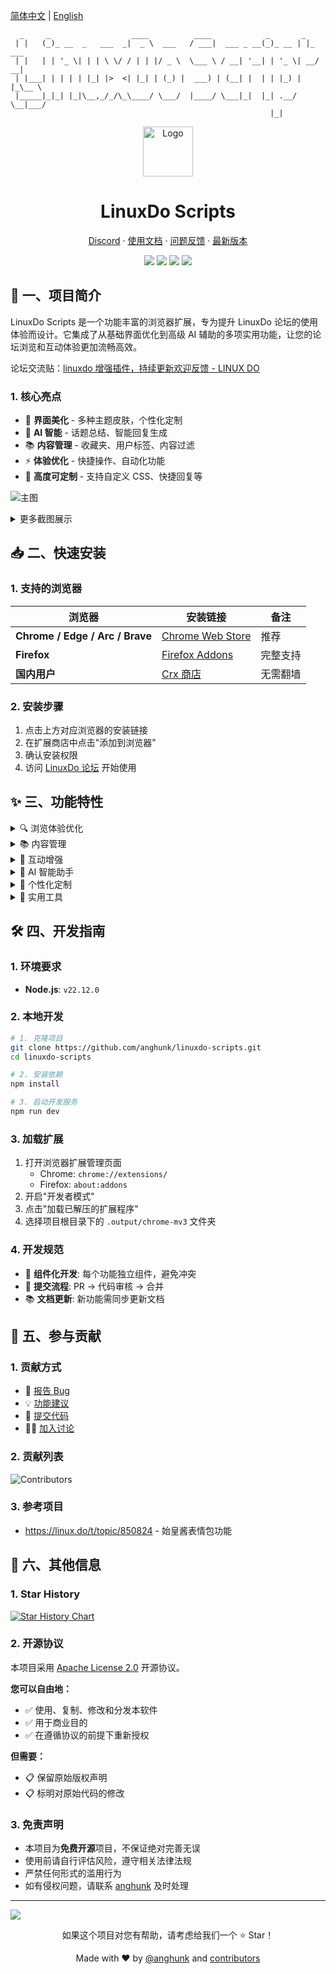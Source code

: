 [简体中文](README.md) | [English](README_EN.md)

```
  _     _                  ____          ____            _       _       
 | |   (_)_ __  _   ___  _|  _ \  ___   / ___|  ___ _ __(_)_ __ | |_ ___ 
 | |   | | '_ \| | | \ \/ / | | |/ _ \  \___ \ / __| '__| | '_ \| __/ __|
 | |___| | | | | |_| |>  <| |_| | (_) |  ___) | (__| |  | | |_) | |_\__ \
 |_____|_|_| |_|\__,_/_/\_\____/ \___/  |____/ \___|_|  |_| .__/ \__|___/
                                                          |_|            
```

<div align="center">
  <a href="https://github.com/anghunk/linuxdo-scripts">
    <img src="https://github.com/anghunk/linuxdo-scripts/blob/main/public/icon/128.png?raw=true" alt="Logo" width="80" height="80">
  </a>

  <h1>LinuxDo Scripts</h1>

  <p>
    <a href="https://discord.gg/n2pErsD7Kg">Discord</a>
    ·
    <a href="https://linuxdo-scripts.zishu.me">使用文档</a>
    ·
    <a href="https://github.com/anghunk/linuxdo-scripts/issues/new/choose">问题反馈</a>
    ·
    <a href="https://github.com/anghunk/linuxdo-scripts/releases/latest">最新版本</a>
  </p>

  <p>
    <img src="https://img.shields.io/github/v/release/anghunk/linuxdo-scripts?logo=github&label=Version">
    <img src="https://img.shields.io/github/stars/anghunk/linuxdo-scripts?logo=github&style=flat&label=Stars">
    <img src="https://img.shields.io/chrome-web-store/users/fbgblmjbeebanackldpbmpacppflgmlj?style=flat&logo=googlechrome&label=ChromeWebStore">
    <img src="https://img.shields.io/badge/License-Apache%202.0-blue?logo=apache">
  </p>
</div>

## 📖 一、项目简介

LinuxDo Scripts 是一个功能丰富的浏览器扩展，专为提升 LinuxDo 论坛的使用体验而设计。它集成了从基础界面优化到高级 AI 辅助的多项实用功能，让您的论坛浏览和互动体验更加流畅高效。

论坛交流贴：[linuxdo 增强插件，持续更新欢迎反馈 - LINUX DO](https://linux.do/t/topic/170951)

### 1. 核心亮点
- 🎨 **界面美化** - 多种主题皮肤，个性化定制
- 🤖 **AI 智能** - 话题总结、智能回复生成
- 📚 **内容管理** - 收藏夹、用户标签、内容过滤
- ⚡ **体验优化** - 快捷操作、自动化功能
- 🔧 **高度可定制** - 支持自定义 CSS、快捷回复等

![主图](https://github.com/user-attachments/assets/1b0039de-3f3e-420b-9a91-6bc651e8c8e5)

<details>
<summary>更多截图展示</summary>
  
![使用方式](https://github.com/user-attachments/assets/514b92b7-deb3-4eee-80cd-c2203f4661b8)
![收藏夹增强](https://github.com/user-attachments/assets/0523929c-c825-40b8-817e-1f9ea06a01ea)
![分享贴子](https://github.com/user-attachments/assets/07728ccc-4032-431d-bf70-e32b7a8e2289)

</details>

## 📥 二、快速安装

### 1. 支持的浏览器

| 浏览器                          | 安装链接                                                                                      | 备注     |
| ------------------------------- | --------------------------------------------------------------------------------------------- | -------- |
| **Chrome / Edge / Arc / Brave** | [Chrome Web Store](https://chromewebstore.google.com/detail/fbgblmjbeebanackldpbmpacppflgmlj) | 推荐     |
| **Firefox**                     | [Firefox Addons](https://addons.mozilla.org/zh-CN/firefox/addon/linux_do-scripts/)            | 完整支持 |
| **国内用户**                    | [Crx 商店](https://www.crxsoso.com/webstore/detail/fbgblmjbeebanackldpbmpacppflgmlj)          | 无需翻墙 |

### 2. 安装步骤
1. 点击上方对应浏览器的安装链接
2. 在扩展商店中点击"添加到浏览器"
3. 确认安装权限
4. 访问 [LinuxDo 论坛](https://linux.do) 开始使用

## ✨ 三、功能特性

<details>
<summary>🔍 浏览体验优化</summary>

- ⏰ 话题列表显示创建时间
- 🏢 显示楼层数和楼主标识
- 🆕 新标签页打开话题
- 👀 话题列表直接预览详情及评论
- 📝 中英文混排优化显示
- 🖼️ 优化签名图显示，防止图片损坏
- 🌙 自动切换黑夜模式
- 📱 超长显示器宽度优化

</details>

<details>
<summary>📚 内容管理</summary>

- ⭐ 完善的收藏夹功能
- 🏷️ 用户标签系统
- 🚫 强制屏蔽指定用户话题
- 👑 只看楼主切换功能
- 🔍 关键词和标签过滤
- 📅 按时间屏蔽旧帖子

</details>

<details>
<summary>💬 互动增强</summary>

- ⚡ 话题快捷回复（支持自定义模板）
- 😊 评论框表情优化
- 📊 等级信息查询
- 👍 快捷点赞按钮
- 🔄 自动展开回复

</details>

<details>
<summary>🤖 AI 智能助手</summary>

- 📋 AI 话题总结
- 💡 智能生成回复
- 🤝 AI 辅助回帖
- 🎯 内容智能分析

</details>

<details>
<summary>🎨 个性化定制</summary>

- 🎭 多种论坛主题皮肤
- 😀 论坛表情风格切换
- 🎨 自定义 CSS 样式支持
- ☁️ 设置数据云端同步
- 🖼️ 自定义论坛 Logo
- 📑 自定义标签页图标和标题

</details>

<details>
<summary>🔧 实用工具</summary>

- 📸 话题转图片分享
- 📄 论坛文章导出
- ⬆️ 返回顶部/直达一楼
- 🔕 快速免打扰帖子
- 🎯 查看自己的回复楼层

</details>


## 🛠️ 四、开发指南

### 1. 环境要求
- **Node.js**: `v22.12.0`

### 2. 本地开发

```bash
# 1. 克隆项目
git clone https://github.com/anghunk/linuxdo-scripts.git
cd linuxdo-scripts

# 2. 安装依赖
npm install

# 3. 启动开发服务
npm run dev
```

### 3. 加载扩展
1. 打开浏览器扩展管理页面
   - Chrome: `chrome://extensions/`
   - Firefox: `about:addons`
2. 开启"开发者模式"
3. 点击"加载已解压的扩展程序"
4. 选择项目根目录下的 `.output/chrome-mv3` 文件夹

### 4. 开发规范
- 🧩 **组件化开发**: 每个功能独立组件，避免冲突
- 🔄 **提交流程**: PR → 代码审核 → 合并
- 📚 **文档更新**: 新功能需同步更新文档

## 🤝 五、参与贡献

### 1. 贡献方式
- 🐛 [报告 Bug](https://github.com/anghunk/linuxdo-scripts/issues/new?template=bug_report.yml)
- 💡 [功能建议](https://github.com/anghunk/linuxdo-scripts/issues/new?template=feature_report.yml)
- 🔧 [提交代码](https://github.com/anghunk/linuxdo-scripts/pulls)
- 🙍‍♂️ [加入讨论](https://discord.gg/n2pErsD7Kg)

### 2. 贡献列表
![Contributors](https://contrib.rocks/image?repo=anghunk/linuxdo-scripts)

### 3. 参考项目

- https://linux.do/t/topic/850824 - 始皇酱表情包功能

## 📄 六、其他信息

### 1. Star History

[![Star History Chart](https://api.star-history.com/svg?repos=anghunk/linuxdo-scripts&type=Timeline)](https://www.star-history.com/#anghunk/linuxdo-scripts&Timeline)

### 2. 开源协议

本项目采用 [Apache License 2.0](https://github.com/anghunk/linuxdo-scripts/blob/main/LICENSE) 开源协议。

**您可以自由地：**
- ✅ 使用、复制、修改和分发本软件
- ✅ 用于商业目的
- ✅ 在遵循协议的前提下重新授权

**但需要：**
- 📋 保留原始版权声明
- 📋 标明对原始代码的修改

### 3. 免责声明

- 本项目为**免费开源**项目，不保证绝对完善无误
- 使用前请自行评估风险，遵守相关法律法规
- 严禁任何形式的滥用行为
- 如有侵权问题，请联系 [anghunk](https://github.com/anghunk) 及时处理

---

![](https://invidget.wdh.app/n2pErsD7Kg)

<div align="center">
  <p>如果这个项目对您有帮助，请考虑给我们一个 ⭐ Star！</p>
  <p>Made with ❤️ by <a href="https://github.com/anghunk">@anghunk</a> and <a href="https://github.com/anghunk/linuxdo-scripts/graphs/contributors">contributors</a></p>
</div>
